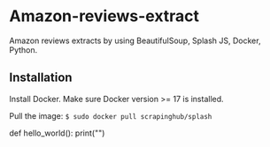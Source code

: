 # Amazon-reviews-extract
Amazon reviews extracts by using BeautifulSoup, Splash JS, Docker, Python.

## Installation
Install Docker. Make sure Docker version >= 17 is installed.

Pull the image:
``` $ sudo docker pull scrapinghub/splash ```

def hello_world():
    print("")
